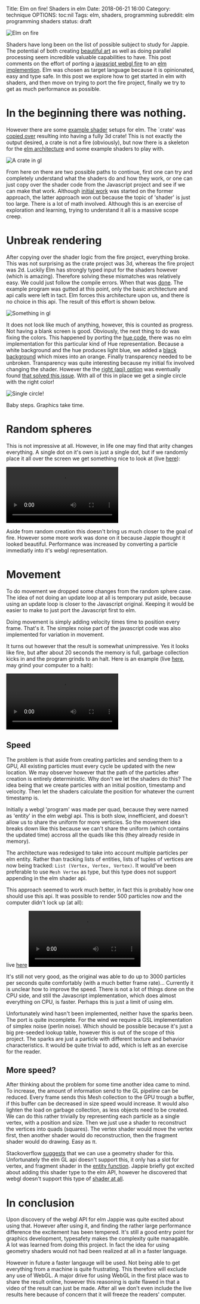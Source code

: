 Title: Elm on fire! Shaders in elm
Date: 2018-06-21 16:00
Category: technique
OPTIONS: toc:nil
Tags: elm, shaders, programming
subreddit: elm programming shaders
status: draft

![Elm on fire](/images/2018/elm-fire.svg)

Shaders have long been on the list of possible subject to study for Jappie.
The potential of both creating [beautiful art](https://www.vertexshaderart.com/)
as well as doing parallel processing seem incredible valuable capabilities to have.
This post comments on the effort of porting a
[javasript webgl fire](https://github.com/ethanhjennings/webgl-fire-particles)
to an [elm implemention](https://github.com/jappeace/elmgl-fire).
Elm was chosen as target language because it is opinionated, easy and type safe.
In this post we explore how to get started in elm with shaders,
and then move on trying to port the fire project,
finally we try to get as much performance as possible.

# In the beginning there was nothing.

However there are some
[example shader](https://github.com/elm-community/webgl/tree/master/examples)
setups for elm.
The `crate' was [copied over](https://github.com/jappeace/elmgl-fire/commit/fb735158f328789a7c30ae4088b8cffcc4be1fd2)
resulting into having a fully 3d crate!
This is not exactly the output desired, a crate is not a fire (obviously),
but now there is a skeleton for the
[elm architecture](https://guide.elm-lang.org/architecture/)
and some example shaders to play with.

![A crate in gl](/images/2018/crate.jpg)

From here on there are two possible paths to continue,
first one can try and completely understand what the shaders do and how they
work,
or one can just copy over the shader code from the Javascript project and see if
we can make that work.
Although
[initial work](https://github.com/jappeace/elmgl-fire/commit/96f3dd293ad72f8b199d7958500f0f14ea2ed013)
was started on the former approach,
the latter approach won out because the topic of 'shader' is just too large.
There is a lot of math involved.
Although this is an exercise of exploration and learning,
trying to understand it all is a massive scope creep.

# Unbreak rendering
After copying over the shader logic from the fire project,
everything broke.
This was not surprising as the crate project was 3d, whereas the fire project
was 2d.
Luckily Elm has strongly typed input for the shaders however (which is amazing).
Therefore solving these mismatches was relatively easy.
We could just follow the compile errors.
When that was [done](https://github.com/jappeace/elmgl-fire/commit/668f714294b4423ae51e8857bf7d9e8dafa4ba8c).
The example program was gutted at this point, only the basic
architecture and api calls were left in tact.
Elm forces this architecture upon us, and there is no choice in this api.
The result of this effort is shown below.

![Something in gl](/images/2018/gl-something.jpg)

It does not look like much of anything, however, this is counted as progress.
Not having a blank screen is good.
Obviously, the next thing to do was fixing the colors.
This happened by porting the [hue code](https://github.com/jappeace/elmgl-fire/commit/dbe4c308dcc24f0af8ea6b8f85991c1d83354002),
there was no elm implementation for this particular kind of Hue representation.
Because a white background and the hue produces light blue, we added a
[black background](https://github.com/jappeace/elmgl-fire/commit/dbe4c308dcc24f0af8ea6b8f85991c1d83354002#diff-3e16369f543b857a1fea048cf77b7315R120)
which mixes into an orange.
Finally transparency needed to be unbroken.
Transparency was quite interesting because my initial fix involved changing the
shader.
However the the [right (api) option](https://github.com/jappeace/elmgl-fire/commit/dbe4c308dcc24f0af8ea6b8f85991c1d83354002#diff-3e16369f543b857a1fea048cf77b7315R136)
was eventually found
[that solved this issue](https://github.com/jappeace/elmgl-fire/commit/bc9f5d3eecbdc47c0ef0685a005c2af03e1ccd5c).
With all of this in place we get a single circle with the right color!

![Single circle!](/images/2018/gl-reddot.jpg)

Baby steps. Graphics take time.

# Random spheres
This is not impressive at all. However, in life one may find that arity changes
everything.
A single dot on it's own is just a single dot, but if we randomly place it all
over the screen we get something nice to look at (live [here](/raw-html/2018/random-spheres.html)):

<video controls loop video controls autoplay>
    <source src="/images/2018/spheres.webm" type="video/webm">
    Your browser does not support the video tag.
</video>

Aside from random creation this doesn't bring us much closer to the goal of fire.
However some more work was done on it because Jappie thought it looked beautiful.
Performance was increased by converting a particle immediatly into it's
webgl representation.

# Movement
To do movement we dropped some changes from the random sphere case.
The idea of not doing an update loop at all is temporary put aside,
because using an update loop is closer to the Javascript original.
Keeping it would be easier to make to just port the Javascript first to elm.

Doing movement is simply adding velocity times time to position every frame.
That's it. The simplex noise part of the javascript code was also implemented
for variation in movement.

It turns out however that the result is somewhat unimpressive.
Yes it looks like fire, but after about 20 seconds the memory is full,
garbage collection kicks in and the program grinds to an halt.
Here is an example (live [here](/raw-html/2018/slow-fire.html),
may grind your computer to a halt):

<video controls loop video controls autoplay>
    <source src="/images/2018/slow-fire.webm" type="video/webm">
    Your browser does not support the video tag.
</video>

## Speed
The problem is that aside from creating particles and sending them to a GPU,
All existing particles must every cycle be updated with the new location.
We may observer however that the path of the particles after creation is
entirely deterministic.
Why don't we let the shaders do this?
The idea being that we create particles with an initial position, timestamp and
velocity.
Then let the shaders calculate the position for whatever the current timestamp
is.

Initially a webgl 'program' was made per quad, because they were named as 'entity'
in the elm webgl api.
This is both slow, innefficient, and doesn't allow us to share the uniform
for more verticies.
So the movement idea breaks down like this because we can't share the uniform
(which contains the updated time) accross all the quads like this
(they already reside in memory).

The architecture was redesiged to take into account multiple particles per elm
entity.
Rather than tracking lists of entities,
lists of tuples of vertices are now being tracked:
`List (Vertex, Vertex, Vertex)`.
It would've been preferable to use `Mesh Vertex` as type, but this type does not
support appending in the elm shader api.

This approach seemed to work much better, in fact this is probably how one
should use this api.
It was possible to render 500 particles now and the computer didn't lock up
(at all):

live [here](/raw-html/2018/fast-fire.html)
<video controls loop video controls autoplay>
    <source src="/images/2018/fast-fire.webm" type="video/webm">
    Your browser does not support the video tag.
</video>

It's still not very good, as the original was able to do up to 3000 particles
per seconds quite comfortably (with a much better frame rate)...
Currently it is unclear how to improve the speed.
There is not a lot of things done on the CPU side, and still the Javascript
implementation, which does almost everything on CPU, is faster.
Perhaps this is just a limit of using elm.

Unfortunately wind hasn't been implemented, neither have the sparks been.
The port is quite incomplete.
For the wind we require a GSL implementation of simplex noise (perlin noise).
Which should be possible because it's just a big pre-seeded lookup table,
however this is out of the scope of this project.
The sparks are just a particle with different texture and behavior characteristics.
It would be quite trivial to add,
which is left as an exercise for the reader.

## More speed?
After thinking about the problem for some time another idea came to mind.
To increase, the amount of information send to the GL pipeline can be reduced.
Every frame sends this Mesh collection to the GPU trough a buffer,
if this buffer can be decreased in size speed would increase.
It would also lighten the load on garbage collection, as less objects need to
be created.
We can do this rather trivially by representing each particle as a single vertex,
with a position and size.
Then we just use a shader to reconstruct the vertices into quads (squares).
The vertex shader would move the vertex first, then another shader would do
reconstruction, then the fragment shader would do drawing.
Easy as π.

Stackoverflow [suggests](https://stackoverflow.com/questions/5821152/opengl-add-vertices-with-vertex-shader)
that we can use a geometry shader for this.
Unfortunately the elm GL api doesn't support this, 
it only has a slot for vertex, and fragment shader in the [entity function](http://package.elm-lang.org/packages/elm-community/webgl/2.0.5/WebGL#entity).
Jappie briefly got excited about adding this shader type to the elm API,
however he discovered that webgl doesn't support this type of [shader at all]( https://stackoverflow.com/questions/8641119/webgl-geometry-shader-equivalent).

# In conclusion
Upon discovery of the webgl API for elm Jappie was quite excited about using that.
However after using it, and finding the rather large performance difference
the excitement has been tempered.
It's still a good entry point for graphics development,
typesafety makes the complexity quite managable.
A lot was learned from doing this project.
In fact the idea for using geometry shaders would not had been realized at all
in a faster language.

However in future a faster langauge will be used.
Not being able to get everything from a machine is quite frustrating.
This therefore will exclude any use of WebGL.
A major drive for using WebGL in the first place was to share the result online,
however this reasoning is quite flawed in that a video of the result can just
be made.
After all we don't even include the live results here because of concern that it
will freeze the readers' computer.
